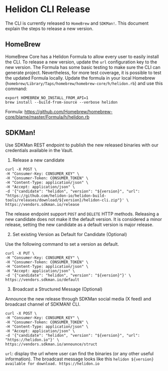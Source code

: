 # Helidon CLI Release

The CLI is currently released to `HomeBrew` and `SDKMan!`. This document explain the steps to release a new version.

## HomeBrew

HomeBrew Core has a Helidon Formula to allow every user to easily install the CLI. To release a new version, 
update the `url` configuration key to the new version. The Formula has some basic testing to make sure the CLI can generate
project. Nevertheless, for more test coverage, it is possible to test the updated Formula locally. Update the formula in 
your local Homebrew (`homebrew/Library/Taps/homebrew/homebrew-core/h/helidon.rb`) and use this command:

```shell
export HOMEBREW_NO_INSTALL_FROM_API=1
brew install --build-from-source --verbose helidon
```

Formula: https://github.com/Homebrew/homebrew-core/blame/master/Formula/h/helidon.rb

## SDKMan!

Use SDKMan REST endpoint to publish the new released binaries with our credentials available in the Vault.

1. Release a new candidate

```shell
curl -X POST \
-H "Consumer-Key: CONSUMER_KEY" \
-H "Consumer-Token: CONSUMER_TOKEN" \
-H "Content-Type: application/json" \
-H "Accept: application/json" \
-d '{"candidate": "helidon", "version": "${version}", "url": "https://github.com/helidon-io/helidon-build-tools/releases/download/${version}/helidon-cli.zip"}' \
https://vendors.sdkman.io/release
```
The release endpoint support `POST` and `DELETE` HTTP methods. Releasing a new candidate does not make it the default
version. It is considered a minor release, setting the new candidate as a default version is major release. 

2. Set existing Version as Default for Candidate (Optional)

Use the following command to set a version as default.

```shell
curl -X PUT \
-H "Consumer-Key: CONSUMER_KEY" \
-H "Consumer-Token: CONSUMER_TOKEN" \
-H "Content-Type: application/json" \
-H "Accept: application/json" \
-d '{"candidate": "helidon", "version": "${version}"}' \
https://vendors.sdkman.io/default
```

3. Broadcast a Structured Message (Optional)

Announce the new release through SDKMan social media (X feed) and broadcast channel of SDKMAN! CLI. 

```shell
curl -X POST \
-H "Consumer-Key: CONSUMER_KEY" \
-H "Consumer-Token: CONSUMER_TOKEN" \
-H "Content-Type: application/json" \
-H "Accept: application/json" \
-d '{"candidate": "helidon", "version": "${version}", "url": "https://helidon.io"}' \
https://vendors.sdkman.io/announce/struct
```
`url`: display the url where user can find the binaries (or any other useful information).
The broadcast message looks like this `helidon ${version} available for download. https://helidon.io`

